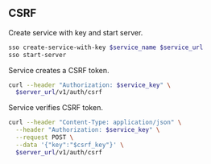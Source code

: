 ## CSRF

Create service with key and start server.

```bash
sso create-service-with-key $service_name $service_url
sso start-server
```

Service creates a CSRF token.

```bash
curl --header "Authorization: $service_key" \
  $server_url/v1/auth/csrf
```

Service verifies CSRF token.

```bash
curl --header "Content-Type: application/json" \
  --header "Authorization: $service_key" \
  --request POST \
  --data '{"key":"$csrf_key"}' \
  $server_url/v1/auth/csrf
```
